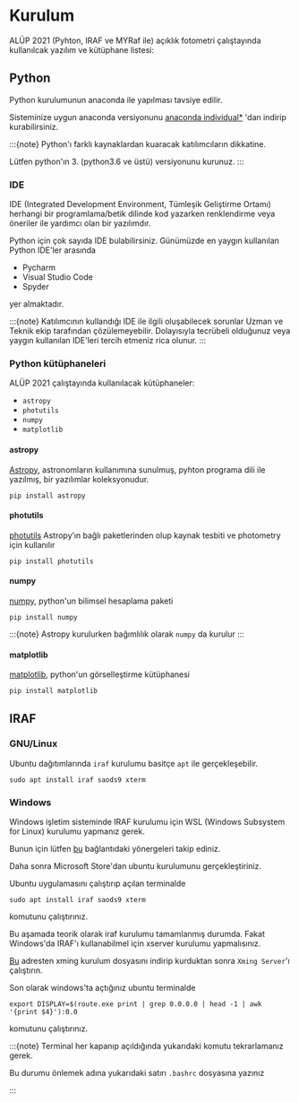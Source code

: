 # Kurulum

ALÜP 2021 (Pyhton, IRAF ve MYRaf ile) açıklık fotometri çalıştayında kullanılcak yazılım ve kütüphane listesi:

## Python
Python kurulumunun anaconda ile yapılması tavsiye edilir.

Sisteminize uygun anaconda versiyonunu [anaconda individual*](https://www.anaconda.com/products/individual) 'dan 
indirip kurabilirsiniz.

:::{note}
Python'ı farklı kaynaklardan kuaracak katılımcıların dikkatine.

Lütfen python'ın 3. (python3.6 ve üstü) versiyonunu kurunuz.
:::

### IDE
IDE (Integrated Development Environment, Tümleşik Geliştirme Ortamı) herhangi bir programlama/betik dilinde kod yazarken 
renklendirme veya öneriler ile yardımcı olan bir yazılımdır.

Python için çok sayıda IDE bulabilirsiniz. Günümüzde en yaygın kullanılan Python IDE'ler arasında
- Pycharm 
- Visual Studio Code
- Spyder

yer almaktadır.

:::{note}
Katılımcının kullandığı IDE ile ilgili oluşabilecek sorunlar Uzman ve Teknik ekip tarafından çözülemeyebilir.
Dolayısıyla tecrübeli olduğunuz veya yaygın kullanılan IDE'leri tercih etmeniz rica olunur.
:::

### Python kütüphaneleri
ALÜP 2021 çalıştayında kullanılacak kütüphaneler:

- ```astropy```
- ```photutils```
- ```numpy```
- ```matplotlib```

#### astropy
[Astropy](https://www.astropy.org/), astronomların kullanımına sunulmuş, pyhton programa dili ile yazılmış, bir yazılımlar koleksyonudur.

```
pip install astropy
```

#### photutils
[photutils](https://photutils.readthedocs.io/en/stable/) Astropy’ın bağlı paketlerinden olup kaynak tesbiti ve photometry için kullanılır

```
pip install photutils
```

#### numpy
[numpy](https://numpy.org/), python'un bilimsel hesaplama paketi

```
pip install numpy
```

:::{note}
Astropy kurulurken bağımlılık olarak ```numpy``` da kurulur
:::

#### matplotlib
[matplotlib](https://matplotlib.org/), python'un görselleştirme kütüphanesi

```
pip install matplotlib
```

## IRAF
### GNU/Linux
Ubuntu dağıtımlarında ```iraf``` kurulumu basitçe ```apt``` ile gerçekleşebilir.
```
sudo apt install iraf saods9 xterm
```

### Windows
Windows işletim sisteminde IRAF kurulumu için WSL (Windows Subsystem for Linux) kurulumu yapmanız gerek.

Bunun için lütfen [bu](https://docs.microsoft.com/en-us/windows/wsl/install-win10) bağlantıdaki yönergeleri takip ediniz.

Daha sonra Microsoft Store'dan ubuntu kurulumunu gerçekleştiriniz.

Ubuntu uygulamasını çalıştırıp açılan terminalde

```
sudo apt install iraf saods9 xterm
```

komutunu çalıştırınız.

Bu aşamada teorik olarak iraf kurulumu tamamlanmış durumda. Fakat Windows'da IRAF'ı kullanabilmel için xserver kurulumu 
yapmalısınız.

[Bu](https://sourceforge.net/projects/xming/) adresten xming kurulum dosyasını indirip kurduktan sonra 
```Xming Server```'ı çalıştırın.

Son olarak windows'ta açtığınız ubuntu terminalde 

```
export DISPLAY=$(route.exe print | grep 0.0.0.0 | head -1 | awk '{print $4}'):0.0
```

komutunu çalıştırınız.

:::{note}
Terminal her kapanıp açıldığında yukarıdaki komutu tekrarlamanız gerek.

Bu durumu önlemek adına yukarıdaki satırı ```.bashrc``` dosyasına yazınız

:::

